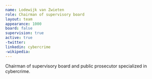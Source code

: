 ```yaml
---
name: Lodewijk van Zwieten
role: Chairman of supervisory board
layout: team
appearance: 1000
board: false
supervision: true
active: true
-twitter: 
linkedin: cybercrime
-wikipedia: 
---
```

Chairman of supervisory board and public prosecutor specialized in cybercrime.